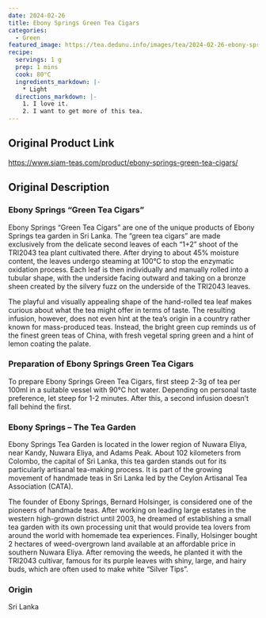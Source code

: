 ```yaml
---
date: 2024-02-26
title: Ebony Springs Green Tea Cigars
categories:
  - Green
featured_image: https://tea.dedunu.info/images/tea/2024-02-26-ebony-springs-green-tea-cigars-1.jpg
recipe:
  servings: 1 g
  prep: 1 mins
  cook: 80°C
  ingredients_markdown: |-
    * Light
  directions_markdown: |-
    1. I love it.
    2. I want to get more of this tea.
---
```


## Original Product Link

<https://www.siam-teas.com/product/ebony-springs-green-tea-cigars/>

## Original Description

### Ebony Springs “Green Tea Cigars”

Ebony Springs “Green Tea Cigars” are one of the unique products of Ebony Springs tea garden in Sri Lanka. The “green tea cigars” are made exclusively from the delicate second leaves of each “1+2” shoot of the TRI2043 tea plant cultivated there. After drying to about 45% moisture content, the leaves undergo steaming at 100°C to stop the enzymatic oxidation process. Each leaf is then individually and manually rolled into a tubular shape, with the underside facing outward and taking on a bronze sheen created by the silvery fuzz on the underside of the TRI2043 leaves.

The playful and visually appealing shape of the hand-rolled tea leaf makes curious about what the tea might offer in terms of taste. The resulting infusion, however, does not even hint at the tea’s origin in a country rather known for mass-produced teas. Instead, the bright green cup reminds us of the finest green teas of China, with fresh vegetal spring green and a hint of lemon coating the palate.

### Preparation of Ebony Springs Green Tea Cigars

To prepare Ebony Springs Green Tea Cigars, first steep 2-3g of tea per 100ml in a suitable vessel with 90°C hot water. Depending on personal taste preference, let steep for 1-2 minutes. After this, a second infusion doesn’t fall behind the first.

### Ebony Springs – The Tea Garden

Ebony Springs Tea Garden is located in the lower region of Nuwara Eliya, near Kandy, Nuwara Eliya, and Adams Peak. About 102 kilometers from Colombo, the capital of Sri Lanka, this tea garden stands out for its particularly artisanal tea-making process. It is part of the growing movement of handmade teas in Sri Lanka led by the Ceylon Artisanal Tea Association (CATA).

The founder of Ebony Springs, Bernard Holsinger, is considered one of the pioneers of handmade teas. After working on leading large estates in the western high-grown district until 2003, he dreamed of establishing a small tea garden with its own processing unit that would provide tea lovers from around the world with homemade tea experiences. Finally, Holsinger bought 2 hectares of weed-overgrown land available at an affordable price in southern Nuwara Eliya. After removing the weeds, he planted it with the TRI2043 cultivar, famous for its purple leaves with shiny, large, and hairy buds, which are often used to make white “Silver Tips”.

### Origin

Sri Lanka
